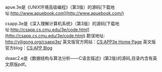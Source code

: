 apue.3e是《UNIX环境高级编程》（第3版）的源码[下载地址:http://www.apuebook.com](http://www.apuebook.com/)

csapp.3e是《深入理解计算机系统》（第3版）的源码[下载地址:http://csapp.cs.cmu.edu/3e/code.html](http://csapp.cs.cmu.edu/3e/code.html) 
勘误地址: http://yiligong.org/csapp3e/
英文版官方网站：[CS:APP3e Home Page](http://csapp.cs.cmu.edu/3e/home.html) 
英文版官方blog：[CS:APP Blog](http://csappbook.blogspot.com/) 

dsaac2.e是《数据结构与算法分析——C语言描述》(第2版)的源码,目录内含有英文原版pdf。

